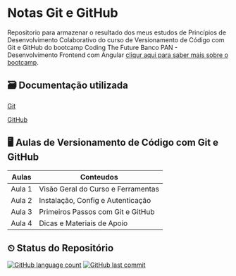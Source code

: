 # Notas Git e GitHub

Repositorio para armazenar o resultado dos meus estudos de Princípios de Desenvolvimento Colaborativo do curso de Versionamento de Código com Git e GitHub do bootcamp Coding The Future Banco PAN - Desenvolvimento Frontend com Angular [cliqur aqui para saber mais sobre o bootcamp](https://web.dio.me/track/coding-future-banco-pan-desenvolvimento-frontend-com-angular?tab=about).

## 🗃 Documentação utilizada
[Git](https://git-scm.com/docs)

[GitHub](https://docs.github.com/pt)

## 🖥 Aulas de Versionamento de Código com Git e GitHub

|Aulas |Conteudos|
|-----|-----|
|Aula 1 |Visão Geral do Curso e Ferramentas|
|Aula 2 |Instalação, Config e Autenticação|
|Aula 3 |Primeiros Passos com Git e GitHub|
|Aula 4 |Dicas e Materiais de Apoio|


## ⏲ Status do Repositório

[![GitHub language count](https://img.shields.io/github/languages/count/angelicaccampos/Primeiros-Passos-com-JavaScript)](https://github.com/angelicaccampos/Estudos-de-git-e-github.git)
[![GitHub last commit](https://img.shields.io/github/last-commit/angelicaccampos/Primeiros-Passos-com-JavaScript)](https://github.com/angelicaccampos/Estudos-de-git-e-github.git)
